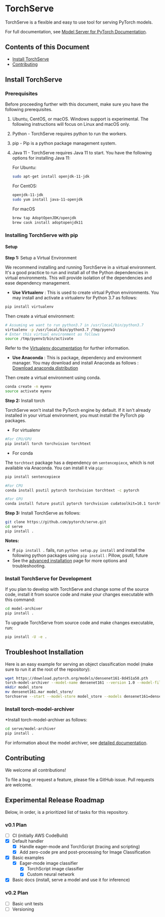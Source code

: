 # TorchServe

TorchServe is a flexible and easy to use tool for serving PyTorch models.

For full documentation, see [Model Server for PyTorch Documentation](docs/README.md).

## Contents of this Document

* [Install TorchServe](#install-torchserve)
* [Contributing](#contributing)

## Install TorchServe

### Prerequisites

Before proceeding further with this document, make sure you have the following prerequisites.

1. Ubuntu, CentOS, or macOS. Windows support is experimental. The following instructions will focus on Linux and macOS only.
1. Python     - TorchServe requires python to run the workers.
1. pip        - Pip is a python package management system.
1. Java 11    - TorchServe requires Java 11 to start. You have the following options for installing Java 11:

    For Ubuntu:

    ```bash
    sudo apt-get install openjdk-11-jdk
    ```

    For CentOS:

    ```bash
    openjdk-11-jdk
    sudo yum install java-11-openjdk
    ```

    For macOS

    ```bash
    brew tap AdoptOpenJDK/openjdk
    brew cask install adoptopenjdk11
    ```

### Installing TorchServe with pip

#### Setup

**Step 1:** Setup a Virtual Environment

We recommend installing and running TorchServe in a virtual environment. It's a good practice to run and install all of the Python dependencies in virtual environments. This will provide isolation of the dependencies and ease dependency management.

* **Use Virtualenv** : This is used to create virtual Python environments. You may install and activate a virtualenv for Python 3.7 as follows:

```bash
pip install virtualenv
```

Then create a virtual environment:

```bash
# Assuming we want to run python3.7 in /usr/local/bin/python3.7
virtualenv -p /usr/local/bin/python3.7 /tmp/pyenv3
# Enter this virtual environment as follows
source /tmp/pyenv3/bin/activate
```

Refer to the [Virtualenv documentation](https://virtualenv.pypa.io/en/stable/) for further information.

* **Use Anaconda** : This is package, dependency and environment manager. You may download and install Anaconda as follows :
[Download anaconda distribution](https://www.anaconda.com/distribution/#download-section)

Then create a virtual environment using conda.

```bash
conda create -n myenv
source activate myenv
```

**Step 2:** Install torch

TorchServe won't install the PyTorch engine by default. If it isn't already installed in your virtual environment, you must install the PyTorch pip packages.

* For virtualenv

```bash
#For CPU/GPU
pip install torch torchvision torchtext
```

* For conda

The `torchtext` package has a dependency on `sentencepiece`, which is not available via Anaconda. You can install it via `pip`:

```bash
pip install sentencepiece
```

```bash
#For CPU
conda install psutil pytorch torchvision torchtext -c pytorch
```

```bash
#For GPU
conda install future psutil pytorch torchvision cudatoolkit=10.1 torchtext -c pytorch
```

**Step 3:** Install TorchServe as follows:

```bash
git clone https://github.com/pytorch/serve.git
cd serve
pip install .
```

**Notes:**

* If `pip install .`  fails, run `python setup.py install` and install the following python packages using `pip install` : Pillow, psutil, future
* See the [advanced installation](docs/install.md) page for more options and troubleshooting.

### Install TorchServe for Development

If you plan to develop with TorchServe and change some of the source code, install it from source code and make your changes executable with this command:

```bash
cd model-archiver
pip install .
```

To upgrade TorchServe from source code and make changes executable, run:


```bash
pip install -U -e .
```

## Troubleshoot Installation

Here is an easy example for serving an object classification model (make sure to run it at the root of the repository):
```bash
wget https://download.pytorch.org/models/densenet161-8d451a50.pth
torch-model-archiver --model-name densenet161 --version 1.0 --model-file examples/image_classifier/densenet_161/model.py --serialized-file densenet161-8d451a50.pth --extra-files examples/image_classifier/index_to_name.json --handler image_classifier
mkdir model_store
mv densenet161.mar model_store/
torchserve --start --model-store model_store --models densenet161=densenet161.mar
```

### Install torch-model-archiver

*Install torch-model-archiver as follows:

```bash
cd serve/model-archiver
pip install .
```

For information about the model archiver, see [detailed documentation](model-archiver/README.md).

## Contributing

We welcome all contributions!

To file a bug or request a feature, please file a GitHub issue. Pull requests are welcome.

## Experimental Release Roadmap

Below, in order, is a prioritized list of tasks for this repository.

### v0.1 Plan

* [ ] CI (initially AWS CodeBuild)
* [x] Default handler
  * [x] Handle eager-mode and TorchScript (tracing and scripting)
  * [x] Add zero-code pre and post-processing for Image Classification
* [x] Basic examples
  * [x] Eager-mode image classifier
    * [x] TorchScript image classifier
    * [x] Custom neural network
* [x] Basic docs (install, serve a model and use it for inference)

### v0.2 Plan

* [ ] Basic unit tests
* [ ] Versioning
